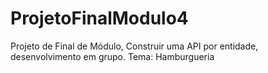 # ProjetoFinalModulo4
 Projeto de Final de Módulo, Construir uma API por entidade, desenvolvimento em grupo. Tema: Hamburgueria
